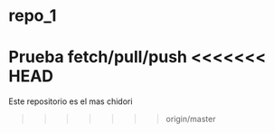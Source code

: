 # repo_1
Prueba fetch/pull/push
<<<<<<< HEAD
=======
Este repositorio es el mas chidori
>>>>>>> origin/master
